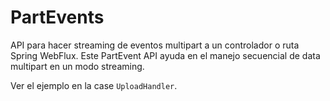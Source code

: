 PartEvents
==

API para hacer streaming de eventos multipart a un controlador o ruta Spring WebFlux. Este PartEvent API ayuda en el manejo secuencial de data multipart en un modo streaming.

Ver el ejemplo en la case `UploadHandler`.